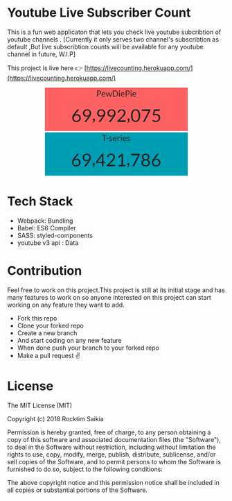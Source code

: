 # Youtube Live Subscriber Count

This is a fun web applicaton that lets you check live youtube subcribtion of youtube channels . [Currently it only serves two channel's subscribtion as default ,But live subscribtion counts will be available for any youtube channel in future, W.I.P]

This project is live here 👉 [https://livecounting.herokuapp.com/](https://livecounting.herokuapp.com/)

<p align="center">
  <img src="/gif/pewdiepie.gif" width="330" height="100" />
  <img src="/gif/t-series.gif" width="330" height="100"/>
</p>


# Tech Stack

* Webpack: Bundling 
* Babel: ES6 Compiler
* SASS: styled-components
* youtube v3 api : Data

# Contribution

Feel free to work on this project.This project is still at its initial stage and has many features to work on so anyone interested on this project can start working on any feature they want to add.

 - Fork this repo
 - Clone your forked repo
 - Create a new branch
 - And start coding on any new feature
 - When done push your branch to your forked repo
 - Make a pull request  ✌️

# License

The MIT License (MIT)

Copyright (c) 2018 Rocktim Saikia

Permission is hereby granted, free of charge, to any person obtaining a copy
of this software and associated documentation files (the "Software"), to deal
in the Software without restriction, including without limitation the rights
to use, copy, modify, merge, publish, distribute, sublicense, and/or sell
copies of the Software, and to permit persons to whom the Software is
furnished to do so, subject to the following conditions:

The above copyright notice and this permission notice shall be included in all
copies or substantial portions of the Software.